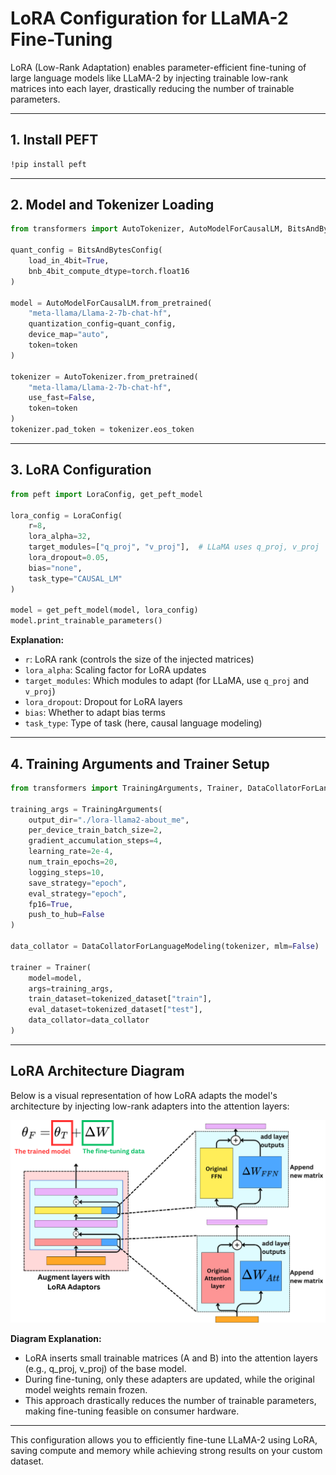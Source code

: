 
# LoRA Configuration for LLaMA-2 Fine-Tuning

LoRA (Low-Rank Adaptation) enables parameter-efficient fine-tuning of large language models like LLaMA-2 by injecting trainable low-rank matrices into each layer, drastically reducing the number of trainable parameters.

---

## 1. Install PEFT

```bash
!pip install peft
```

---

## 2. Model and Tokenizer Loading

```python
from transformers import AutoTokenizer, AutoModelForCausalLM, BitsAndBytesConfig

quant_config = BitsAndBytesConfig(
	load_in_4bit=True,
	bnb_4bit_compute_dtype=torch.float16
)

model = AutoModelForCausalLM.from_pretrained(
	"meta-llama/Llama-2-7b-chat-hf",
	quantization_config=quant_config,
	device_map="auto",
	token=token
)

tokenizer = AutoTokenizer.from_pretrained(
	"meta-llama/Llama-2-7b-chat-hf",
	use_fast=False,
	token=token
)
tokenizer.pad_token = tokenizer.eos_token
```

---

## 3. LoRA Configuration

```python
from peft import LoraConfig, get_peft_model

lora_config = LoraConfig(
	r=8,
	lora_alpha=32,
	target_modules=["q_proj", "v_proj"],  # LLaMA uses q_proj, v_proj
	lora_dropout=0.05,
	bias="none",
	task_type="CAUSAL_LM"
)

model = get_peft_model(model, lora_config)
model.print_trainable_parameters()
```

**Explanation:**
- `r`: LoRA rank (controls the size of the injected matrices)
- `lora_alpha`: Scaling factor for LoRA updates
- `target_modules`: Which modules to adapt (for LLaMA, use `q_proj` and `v_proj`)
- `lora_dropout`: Dropout for LoRA layers
- `bias`: Whether to adapt bias terms
- `task_type`: Type of task (here, causal language modeling)

---

## 4. Training Arguments and Trainer Setup

```python
from transformers import TrainingArguments, Trainer, DataCollatorForLanguageModeling

training_args = TrainingArguments(
	output_dir="./lora-llama2-about_me",
	per_device_train_batch_size=2,
	gradient_accumulation_steps=4,
	learning_rate=2e-4,
	num_train_epochs=20,
	logging_steps=10,
	save_strategy="epoch",
	eval_strategy="epoch",
	fp16=True,
	push_to_hub=False
)

data_collator = DataCollatorForLanguageModeling(tokenizer, mlm=False)

trainer = Trainer(
	model=model,
	args=training_args,
	train_dataset=tokenized_dataset["train"],
	eval_dataset=tokenized_dataset["test"],
	data_collator=data_collator
)
```

---



## LoRA Architecture Diagram

Below is a visual representation of how LoRA adapts the model's architecture by injecting low-rank adapters into the attention layers:

![LoRA Architecture](images/Lora_Image.png)

**Diagram Explanation:**
- LoRA inserts small trainable matrices (A and B) into the attention layers (e.g., q_proj, v_proj) of the base model.
- During fine-tuning, only these adapters are updated, while the original model weights remain frozen.
- This approach drastically reduces the number of trainable parameters, making fine-tuning feasible on consumer hardware.

---

This configuration allows you to efficiently fine-tune LLaMA-2 using LoRA, saving compute and memory while achieving strong results on your custom dataset.